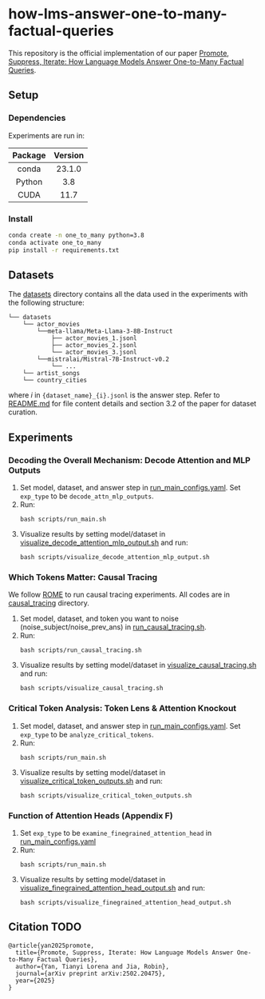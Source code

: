 # how-lms-answer-one-to-many-factual-queries
This repository is the official implementation of our paper [Promote, Suppress, Iterate: How Language Models Answer One-to-Many Factual Queries](https://www.arxiv.org/abs/2502.20475).

## Setup
### Dependencies
Experiments are run in:

|    Package     | Version |
|:--------------:|:-------:|
|     conda      | 23.1.0  |
|     Python     |   3.8   |
|      CUDA      |  11.7   |

### Install
```bash
conda create -n one_to_many python=3.8
conda activate one_to_many
pip install -r requirements.txt
```

## Datasets
The [datasets](datasets) directory contains all the data used in the experiments with the following structure:
```
└── datasets
    └── actor_movies
        └──meta-llama/Meta-Llama-3-8B-Instruct
            ├── actor_movies_1.jsonl
            ├── actor_movies_2.jsonl
            └── actor_movies_3.jsonl
        └──mistralai/Mistral-7B-Instruct-v0.2
            └── ...
    └── artist_songs
    └── country_cities
```

where $i$ in ```{dataset_name}_{i}.jsonl``` is the answer step. 
Refer to [README.md](datasets/README.md) for file content details and section 3.2 of the paper for dataset curation.

## Experiments
### Decoding the Overall Mechanism: Decode Attention and MLP Outputs
1. Set model, dataset, and answer step in [run_main_configs.yaml](configs/run_main_configs.yaml). Set ```exp_type``` to be ```decode_attn_mlp_outputs```.
2. Run:
    ```
    bash scripts/run_main.sh
    ```
3. Visualize results by setting model/dataset in [visualize_decode_attention_mlp_output.sh](scripts/visualize_decode_attention_mlp_output.sh) and run:
    ```
    bash scripts/visualize_decode_attention_mlp_output.sh
    ```

### Which Tokens Matter: Causal Tracing
We follow [ROME](https://github.com/kmeng01/rome) to run causal tracing experiments. All codes are in [causal_tracing](src/causal_tracing) directory.
1. Set model, dataset, and token you want to noise (noise_subject/noise_prev_ans) in [run_causal_tracing.sh](scripts/run_causal_tracing.sh).
2. Run:
    ```
    bash scripts/run_causal_tracing.sh
    ```
3. Visualize results by setting model/dataset in [visualize_causal_tracing.sh](scripts/visualize_causal_tracing.sh) and run:
    ```
    bash scripts/visualize_causal_tracing.sh
    ```

### Critical Token Analysis: Token Lens & Attention Knockout
1.  Set model, dataset, and answer step in [run_main_configs.yaml](configs/run_main_configs.yaml). Set ```exp_type``` to be ```analyze_critical_tokens```.
2. Run:
    ```
    bash scripts/run_main.sh
    ```
3. Visualize results by setting model/dataset in [visualize_critical_token_outputs.sh](scripts/visualize_critical_token_outputs.sh) and run:
    ```
    bash scripts/visualize_critical_token_outputs.sh
    ```

### Function of Attention Heads (Appendix F)
1. Set ```exp_type``` to be ```examine_finegrained_attention_head``` in [run_main_configs.yaml](configs/run_main_configs.yaml)
2. Run:
      ```
      bash scripts/run_main.sh
      ```
3. Visualize results by setting model/dataset in [visualize_finegrained_attention_head_output.sh](scripts/visualize_finegrained_attention_head_output.sh) and run:
      ```
      bash scripts/visualize_finegrained_attention_head_output.sh
      ```

## Citation TODO
```
@article{yan2025promote,
  title={Promote, Suppress, Iterate: How Language Models Answer One-to-Many Factual Queries},
  author={Yan, Tianyi Lorena and Jia, Robin},
  journal={arXiv preprint arXiv:2502.20475},
  year={2025}
}
```